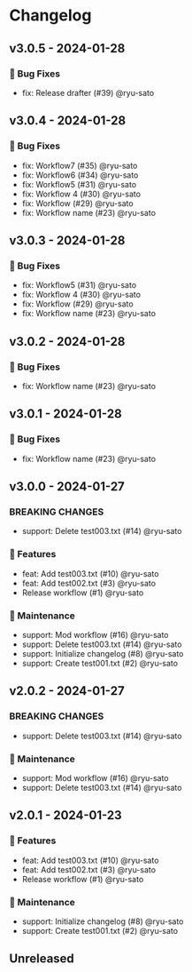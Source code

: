 # Changelog

## v3.0.5 - 2024-01-28

### 🐛 Bug Fixes

* fix: Release drafter (#39) @ryu-sato

## v3.0.4 - 2024-01-28

### 🐛 Bug Fixes

* fix: Workflow7 (#35) @ryu-sato
* fix: Workflow6 (#34) @ryu-sato
* fix: Workflow5 (#31) @ryu-sato
* fix: Workflow 4 (#30) @ryu-sato
* fix: Workflow (#29) @ryu-sato
* fix: Workflow name (#23) @ryu-sato

## v3.0.3 - 2024-01-28

### 🐛 Bug Fixes

* fix: Workflow5 (#31) @ryu-sato
* fix: Workflow 4 (#30) @ryu-sato
* fix: Workflow (#29) @ryu-sato
* fix: Workflow name (#23) @ryu-sato

## v3.0.2 - 2024-01-28

### 🐛 Bug Fixes

* fix: Workflow name (#23) @ryu-sato

## v3.0.1 - 2024-01-28

### 🐛 Bug Fixes

* fix: Workflow name (#23) @ryu-sato

## v3.0.0 - 2024-01-27

### BREAKING CHANGES

* support: Delete test003.txt (#14) @ryu-sato

### 💎 Features

* feat: Add test003.txt (#10) @ryu-sato
* feat: Add test002.txt (#3) @ryu-sato
* Release workflow (#1) @ryu-sato

### 🧰 Maintenance

* support: Mod workflow (#16) @ryu-sato
* support: Delete test003.txt (#14) @ryu-sato
* support: Initialize changelog (#8) @ryu-sato
* support: Create test001.txt (#2) @ryu-sato

## v2.0.2 - 2024-01-27

### BREAKING CHANGES

* support: Delete test003.txt (#14) @ryu-sato

### 🧰 Maintenance

* support: Mod workflow (#16) @ryu-sato
* support: Delete test003.txt (#14) @ryu-sato

## v2.0.1 - 2024-01-23

### 💎 Features

* feat: Add test003.txt (#10) @ryu-sato
* feat: Add test002.txt (#3) @ryu-sato
* Release workflow (#1) @ryu-sato

### 🧰 Maintenance

* support: Initialize changelog (#8) @ryu-sato
* support: Create test001.txt (#2) @ryu-sato

## Unreleased
